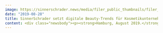 ```yaml
---
image: https://sinnerschrader.news/media/filer_public_thumbnails/filer_public/c1/70/c1709f83-4170-406e-833b-ea2258a9ffd0/480x288_cosnova_pitchwin.png__480x288_q85_crop_subsampling-2_upscale.png
date: "2019-08-28"
title: SinnerSchrader setzt digitale Beauty-Trends für Kosmetikunternehmen cosnova - Berliner Studio wird Leadagentur für Frontend- und Interaction-Design
content: <div class="newsbody"><p><strong>Hamburg, August 2019.</strong> Das Berliner Studio von SinnerSchrader geht als Gewinner aus einem mehrstufigen Pitch des Kosmetikunternehmens cosnova hervor. <br/>Als digitale Leadagentur verantwortet SinnerSchrader künftig das Frontend- und Interaction -Design der beiden meistverkauften cosnova Marken Catrice und essence.</p><p>Des Weiteren unterstützt SinnerSchrader das Unternehmen cosnova bei der strategischen Konzeption neuer digitaler Produkte und wird im globalen Rollout einer einheitlichen Website-Lösung für beide Marken eine zentrale Rolle einnehmen. Das interdisziplinäre Pitch-Team um Amy Chan (Strategy &amp; Design) und Anthony Wottrich (Product &amp; Client Management) setzt sich aus E-Commerce- und Experience Design-Experten zusammen.</p><p>“SinnerSchrader hat ein ganzheitliches Verständnis der beiden Markenwelten Catrice und essence aufgezeigt, und überzeugte durch strategische Tiefe und Omnichannel-Expertise. Die Verbindung des Einzelhandels mit den Online-Touchpoints der Marken von cosnova war hierbei von zentraler Bedeutung. Das Ziel ist eine langfristige Zusammenarbeit in den Bereichen E-Commerce und Omnichannel-Strategie”, erklärt Christoph Deutschmann, Head of UX Research &amp; Optimization cosnova.</p><p>“Wir sind sehr stolz und glücklich, ein so ambitioniertes Unternehmen wie cosnova mit unserer Innovationskraft und Begeisterung überzeugt zu haben. Am SinnerSchrader Standort Berlin leben wir mitten im Herzen der Fans der jungen Marken Catrice und essence, wodurch wir am Puls der Zeit das digitale Portfolio von cosnova ausbauen können”, so Anthony Wottrich, Studio Lead SinnerSchrader Berlin.</p><p>Die Ergebnisse der Zusammenarbeit sollen noch in diesem Jahr zu sehen sein.</p><p><a class="news-backlink" href="/de/"><svg class="svg-ico svg-ico--arrow-left"><use xlink&#58;href="#arrow-down"></use></svg>Zurück zur Presse Übersicht</a></p></div>
---
```

